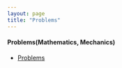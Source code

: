 ```yaml
---
layout: page
title: "Problems"
---
```


#### Problems(Mathematics, Mechanics)

* [Problems](/archives/problems/problems.pdf)
